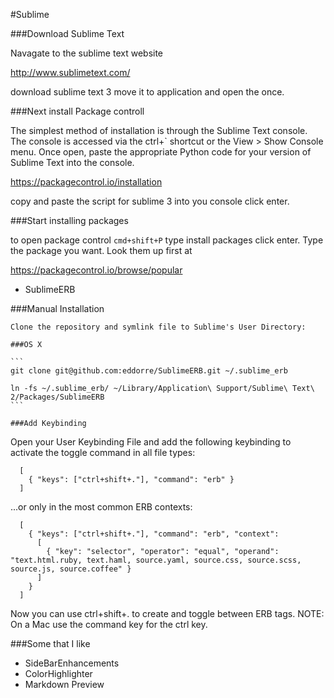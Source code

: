 #Sublime




###Download Sublime Text

Navagate to the sublime text website


http://www.sublimetext.com/


download sublime text 3 move it to application and open the once.


###Next install Package controll

The simplest method of installation is through the Sublime Text console. The console is accessed via the ctrl+` shortcut or the View > Show Console menu. Once open, paste the appropriate Python code for your version of Sublime Text into the console.


https://packagecontrol.io/installation

copy and paste the script for sublime 3 into you console click enter.


###Start installing packages

to open package control ` cmd+shift+P ` type install packages click enter.  Type the package you want.  Look them up first at

https://packagecontrol.io/browse/popular

* SublimeERB

 ###Manual Installation

	Clone the repository and symlink file to Sublime's User Directory:

	###OS X

 	``` 
 	git clone git@github.com:eddorre/SublimeERB.git ~/.sublime_erb

	ln -fs ~/.sublime_erb/ ~/Library/Application\ Support/Sublime\ Text\ 2/Packages/SublimeERB
	```

	###Add Keybinding

Open your User Keybinding File and add the following keybinding to activate the toggle command in all file types:

```
  [
    { "keys": ["ctrl+shift+."], "command": "erb" }
  ]
  ```

...or only in the most common ERB contexts:

```
  [
    { "keys": ["ctrl+shift+."], "command": "erb", "context":
      [
        { "key": "selector", "operator": "equal", "operand": "text.html.ruby, text.haml, source.yaml, source.css, source.scss, source.js, source.coffee" }
      ]
    }
  ]
  ```

Now you can use ctrl+shift+. to create and toggle between ERB tags. NOTE: On a Mac use the command key for the ctrl key.

###Some that I like

 * SideBarEnhancements
 * ColorHighlighter
 * Markdown Preview


